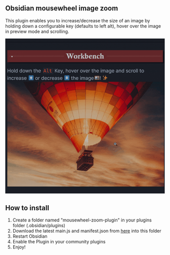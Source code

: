 ## Obsidian mousewheel image zoom

This plugin enables you to increase/decrease the size of an image by holding down a configurable key (defaults to 
left alt), hover over the image in preview mode and scrolling.

![](Animation.gif)

## How to install
1. Create a folder named "mousewheel-zoom-plugin" in your plugins folder (.obsidian/plugins)
2. Download the latest main.js and manifest.json from [here](https://github.com/nicojeske/mousewheel-image-zoom/releases/latest) into this folder
3. Restart Obsidian
4. Enable the Plugin in your community plugins
5. Enjoy!
